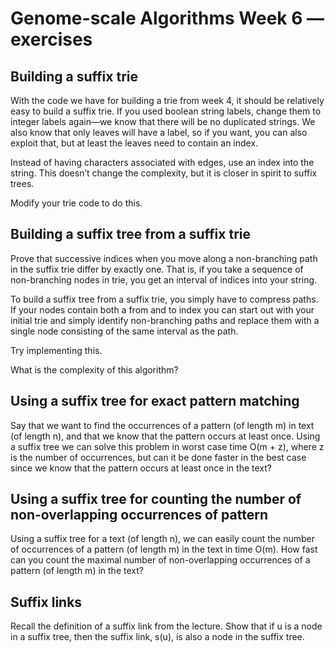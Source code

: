 # Genome-scale Algorithms Week 6 — exercises

## Building a suffix trie

With the code we have for building a trie from week 4, it should be relatively easy to build a suffix trie. If you used boolean string labels, change them to integer labels again—we know that there will be no duplicated strings. We also know that only leaves will have a label, so if you want, you can also exploit that, but at least the leaves need to contain an index.

Instead of having characters associated with edges, use an index into the string. This doesn’t change the complexity, but it is closer in spirit to suffix trees.

Modify your trie code to do this.

## Building a suffix tree from a suffix trie

Prove that successive indices when you move along a non-branching path in the suffix trie differ by exactly one. That is, if you take a sequence of non-branching nodes in trie, you get an interval of indices into your string.

To build a suffix tree from a suffix trie, you simply have to compress paths. If your nodes contain both a from and to index you can start out with your initial trie and simply identify non-branching paths and replace them with a single node consisting of the same interval as the path.

Try implementing this.

What is the complexity of this algorithm?

## Using a suffix tree for exact pattern matching

Say that we want to find the occurrences of a pattern (of length m) in text (of length n), and that we know that the pattern occurs at least once. Using a suffix tree we can solve this problem in worst case time O(m + z), where z is the number of occurrences, but can it be done faster in the best case since we know that the pattern occurs at least once in the text?

## Using a suffix tree for counting the number of non-overlapping occurrences of pattern

Using a suffix tree for a text (of length n), we can easily count the number of occurrences of a pattern (of length m) in the text in time O(m). How fast can you count the maximal number of non-overlapping occurrences of a pattern (of length m) in the text?

## Suffix links

Recall the definition of a suffix link from the lecture. Show that if u is a node in a suffix tree, then the suffix link, s(u), is also a node in the suffix tree.
